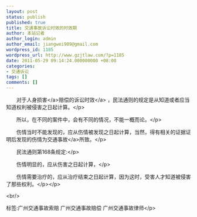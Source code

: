 ```yaml
---
layout: post
status: publish
published: true
title: 交通事故诉讼时效的时效期
author: 本站记者
author_login: admin
author_email: jiangwei909@gmail.com
wordpress_id: 1185
wordpress_url: http://www.gzjtlaw.com/?p=1185
date: 2011-05-29 09:14:24.000000000 +08:00
categories:
- 交通诉讼
tags: []
comments: []
---
```

<p><p>　　对于<a>人身损害<&#47;a>赔偿的<a>诉讼时效<&#47;a> ，民法通则的规定是从知道或者应当知道权利被侵害之日起计算。<&#47;p><p>　　所以，在不同的案件中，会有不同的情况，不能一概而论。<&#47;p><p>　　伤情当时不能发现的，应从伤情被发现之日起计算，当然，得有相关的证据证明后发现的伤情为<a>交通事故<&#47;a>所致。<&#47;p><p>　　民法通则第168条规定:<&#47;p><p>　　伤情明显的，应从伤害之日起计算，<&#47;p><p>　　伤情需要治疗的，应从治疗结束之日起计算，因为这时，受害人才知道被侵害了那些权利。<&#47;p><&#47;p><br&#47;><p>标签:广州交通事故索赔 广州交通事故赔偿 广州交通事故律师<&#47;p>
